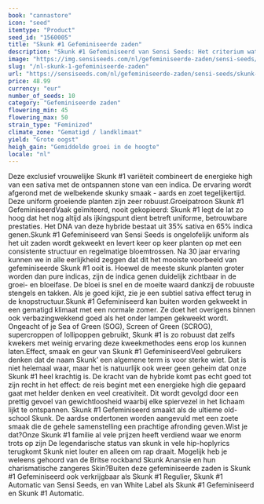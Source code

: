 ```yaml
---
book: "cannastore"
icon: "seed"
itemtype: "Product"
seed_id: "1560005"
title: "Skunk #1 Gefeminiseerde zaden"
description: "Skunk #1 Gefeminiseerd van Sensi Seeds: Het criterium wat betreft uniformiteit, betrouwbaarheid en een rijke oogst met een zeer prettige, hybride high."
image: "https://img.sensiseeds.com/nl/gefeminiseerde-zaden/sensi-seeds/skunk-1-gefeminiseerd-image.png"
slug: "/nl-skunk-1-gefeminiseerde-zaden"
url: "https://sensiseeds.com/nl/gefeminiseerde-zaden/sensi-seeds/skunk-1-gefeminiseerd?a_aid=cannastore"
price: 48.99
currency: "eur"
number_of_seeds: 10
category: "Gefeminiseerde zaden"
flowering_min: 45
flowering_max: 50
strain_type: "Feminized"
climate_zone: "Gematigd / landklimaat"
yield: "Grote oogst"
heigh_gain: "Gemiddelde groei in de hoogte"
locale: "nl"
---
```

Deze exclusief vrouwelijke Skunk #1 variëteit combineert de energieke high van een sativa met de ontspannen stone van een indica. De ervaring wordt afgerond met de welbekende skunky smaak - aards en zoet tegelijkertijd. Deze uniform groeiende planten zijn zeer robuust.Groeipatroon Skunk #1 GefeminiseerdVaak geïmiteerd, nooit gekopieerd: Skunk #1 legt de lat zo hoog dat het nog altijd als ijkingspunt dient betreft uniforme, betrouwbare prestaties. Het DNA van deze hybride bestaat uit 35% sativa en 65% indica genen.Skunk #1 Gefeminiseerd van Sensi Seeds is ongelofelijk uniform als het uit zaden wordt gekweekt en levert keer op keer planten op met een consistente structuur en regelmatige bloemtrossen. Na 30 jaar ervaring kunnen we in alle eerlijkheid zeggen dat dit het mooiste voorbeeld van gefeminiseerde Skunk #1 ooit is. Hoewel de meeste skunk planten groter worden dan pure indicas, zijn de indica genen duidelijk zichtbaar in de groei- en bloeifase. De bloei is snel en de moeite waard dankzij de robuuste stengels en takken. Als je goed kijkt, zie je een subtiel sativa effect terug in de knopstructuur.Skunk #1 Gefeminiseerd kan buiten worden gekweekt in een gematigd klimaat met een normale zomer. Ze doet het overigens binnen ook verbazingwekkend goed als het onder lampen gekweekt wordt. Ongeacht of je Sea of Green (SOG), Screen of Green (SCROG), supercroppen of lollipoppen gebruikt, Skunk #1 is zo robuust dat zelfs kwekers met weinig ervaring deze kweekmethodes eens erop los kunnen laten.Effect, smaak en geur van Skunk #1 GefeminiseerdVeel gebruikers denken dat de naam Skunk’ een algemene term is voor sterke wiet. Dat is niet helemaal waar, maar het is natuurlijk ook weer geen geheim dat onze Skunk #1 heel krachtig is. De kracht van de hybride komt pas echt goed tot zijn recht in het effect: de reis begint met een energieke high die gepaard gaat met helder denken en veel creativiteit. Dit wordt gevolgd door een prettig gevoel van gewichtloosheid waarbij elke spiervezel in het lichaam lijkt te ontspannen. Skunk #1 Gefeminiseerd smaakt als de ultieme old-school Skunk. De aardse ondertonen worden aangevuld met een zoete smaak die de gehele samenstelling een prachtige afronding geven.Wist je dat?Onze Skunk #1 familie al vele prijzen heeft verdiend waar we enorm trots op zijn De legendarische status van skunk in vele hip-hoplyrics terugkomt Skunk niet louter en alleen om rap draait. Mogelijk heb je weleens gehoord van de Britse rockband Skunk Anansie en hun charismatische zangeres Skin?Buiten deze gefeminiseerde zaden is Skunk #1 Gefeminiseerd ook verkrijgbaar als Skunk #1 Regulier, Skunk #1 Automatic van Sensi Seeds, en van White Label als Skunk #1 Gefeminiseerd en Skunk #1 Automatic.
